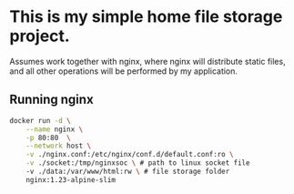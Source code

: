 # This is my simple home file storage project.

Assumes work together with nginx, where nginx will distribute static files, and all other operations will be performed by my application.

## Running nginx
```sh
docker run -d \
    --name nginx \
    -p 80:80  \
    --network host \
    -v ./nginx.conf:/etc/nginx/conf.d/default.conf:ro \
    -v ./socket:/tmp/nginxsoc \ # path to linux socket file
    -v ./data:/var/www/html:rw \ # file storage folder
    nginx:1.23-alpine-slim
```